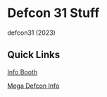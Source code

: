 # Defcon 31 Stuff

defcon31 (2023)


## Quick Links

[Info Booth](https://info.defcon.org)

[Mega Defcon Info](https://www.reddit.com/r/Defcon/comments/tx7tg2/mega_def_con_info_for_your_planning_enjoyment/?rdt=65063)

